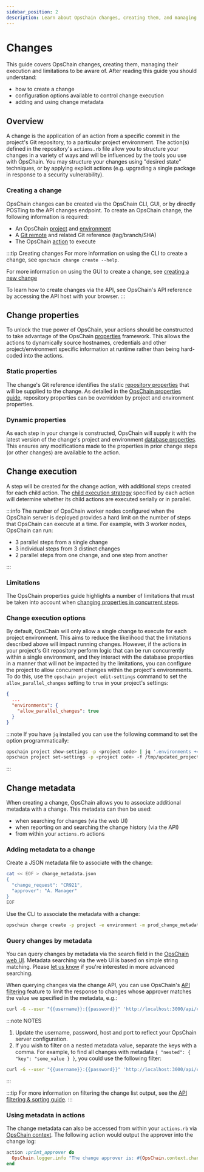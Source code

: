 ```yaml
---
sidebar_position: 2
description: Learn about OpsChain changes, creating them, and managing their execution.
---
```


# Changes

This guide covers OpsChain changes, creating them, managing their execution and limitations to be aware of. After reading this guide you should understand:

- how to create a change
- configuration options available to control change execution
- adding and using change metadata

## Overview

A change is the application of an action from a specific commit in the project's Git repository, to a particular project environment. The action(s) defined in the repository's `actions.rb` file allow you to structure your changes in a variety of ways and will be influenced by the tools you use with OpsChain. You may structure your changes using "desired state" techniques, or by applying explicit actions (e.g. upgrading a single package in response to a security vulnerability).

### Creating a change

OpsChain changes can be created via the OpsChain CLI, GUI, or by directly POSTing to the API changes endpoint. To create an OpsChain change, the following information is required:

- An OpsChain [project](/docs/reference/concepts/concepts.md#project) and [environment](/docs/reference/concepts/concepts.md#environment)
- A [Git remote](/docs/reference/concepts/git-remotes.md) and related Git reference (tag/branch/SHA)
- The OpsChain [action](/docs/reference/concepts/actions.md) to execute

:::tip Creating changes
For more information on using the CLI to create a change, see `opschain change create --help`.

For more information on using the GUI to create a change, see [creating a new change](/docs/ui/environments.md#creating-a-new-change)

To learn how to create changes via the API, see OpsChain's API reference by accessing the API host with your browser.
:::

## Change properties

To unlock the true power of OpsChain, your actions should be constructed to take advantage of the OpsChain [properties](/docs/reference/concepts/properties.md) framework. This allows the actions to dynamically source hostnames, credentials and other project/environment specific information at runtime rather than being hard-coded into the actions.

### Static properties

The change's Git reference identifies the static [repository properties](/docs/reference/concepts/properties.md#git-repository) that will be supplied to the change. As detailed in the [OpsChain properties guide](/docs/reference/concepts/properties.md#opschain-properties), repository properties can be overridden by project and environment properties.

### Dynamic properties

As each step in your change is constructed, OpsChain will supply it with the latest version of the change's project and environment [database properties](/docs/reference/concepts/properties.md#database). This ensures any modifications made to the properties in prior change steps (or other changes) are available to the action.

## Change execution

A step will be created for the change action, with additional steps created for each child action. The [child execution strategy](/docs/reference/concepts/actions.md#child-execution-strategy) specified by each action will determine whether its child actions are executed serially or in parallel.

:::info
The number of OpsChain worker nodes configured when the OpsChain server is deployed provides a hard limit on the number of steps that OpsChain can execute at a time. For example, with 3 worker nodes, OpsChain can run:

- 3 parallel steps from a single change
- 3 individual steps from 3 distinct changes
- 2 parallel steps from one change, and one step from another

:::

### Limitations

The OpsChain properties guide highlights a number of limitations that must be taken into account when [changing properties in concurrent steps](/docs/reference/concepts/properties.md#changing-properties-in-concurrent-steps).

### Change execution options

By default, OpsChain will only allow a single change to execute for each project environment. This aims to reduce the likelihood that the limitations described above will impact running changes. However, if the actions in your project's Git repository perform logic that can be run concurrently within a single environment, and they interact with the database properties in a manner that will not be impacted by the limitations, you can configure the project to allow concurrent changes within the project's environments. To do this, use the `opschain project edit-settings` command to set the `allow_parallel_changes` setting to `true` in your project's settings:

```json
{
  ...
  "environments": {
    "allow_parallel_changes": true
  }
}
```

:::note
If you have `jq` installed you can use the following command to set the option programmatically:

```bash
opschain project show-settings -p <project code> | jq '.environments += { "allow_parallel_changes": true }' > /tmp/updated_project_settings.json
opschain project set-settings -p <project code> -f /tmp/updated_project_settings.json -y
```

:::

## Change metadata

When creating a change, OpsChain allows you to associate additional metadata with a change. This metadata can then be used:

- when searching for changes (via the web UI)
- when reporting on and searching the change history (via the API)
- from within your `actions.rb` actions

### Adding metadata to a change

Create a JSON metadata file to associate with the change:

```bash
cat << EOF > change_metadata.json
{
  "change_request": "CR921",
  "approver": "A. Manager"
}
EOF
```

Use the CLI to associate the metadata with a change:

```bash
opschain change create -p project -e environment -m prod_change_metadata.json -a action -g git_rev -G git_remote -y
```

### Query changes by metadata

You can query changes by metadata via the search field in the [OpsChain web UI](/docs/getting-started/README.md#visit-the-opschain-web-ui). Metadata searching via the web UI is based on simple string matching. Please [let us know](mailto:opschain-support@limepoint.com) if you're interested in more advanced searching.

When querying changes via the change API, you can use OpsChain's [API filtering](/docs/reference/api-filtering.md) feature to limit the response to changes whose approver matches the value we specified in the metadata, e.g.:

```bash
curl -G --user "{{username}}:{{password}}" 'http://localhost:3000/api/changes' --data-urlencode 'filter[metadata_approver_eq]=A. Manager'
```

:::note NOTES

1. Update the username, password, host and port to reflect your OpsChain server configuration.
2. If you wish to filter on a nested metadata value, separate the keys with a comma. For example, to find all changes with metadata `{ "nested": { "key": "some_value } }`, you could use the following filter:

```bash
curl -G --user "{{username}}:{{password}}" 'http://localhost:3000/api/changes' --data-urlencode 'filter[metadata_nested,key_eq]=some_value'
```

:::

:::tip
For more information on filtering the change list output, see the [API filtering & sorting guide](/docs/reference/api-filtering.md).
:::

### Using metadata in actions

The change metadata can also be accessed from within your `actions.rb` via [OpsChain context](/docs/reference/concepts/context.md). The following action would output the approver into the change log:

```ruby
action :print_approver do
  OpsChain.logger.info "The change approver is: #{OpsChain.context.change.metadata.approver}"
end
```
